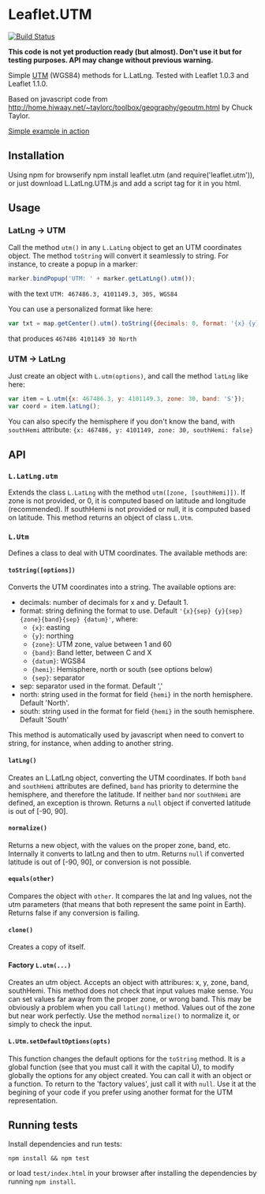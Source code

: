 # Leaflet.UTM
[![Build Status](https://travis-ci.org/jjimenezshaw/Leaflet.UTM.png)](https://travis-ci.org/jjimenezshaw/Leaflet.UTM)

**This code is not yet production ready (but almost).
Don't use it but for testing purposes.
API may change without previous warning.**

Simple [UTM](https://en.wikipedia.org/wiki/Universal_Transverse_Mercator_coordinate_system) (WGS84) methods for L.LatLng. Tested with Leaflet 1.0.3 and Leaflet 1.1.0.

Based on javascript code from http://home.hiwaay.net/~taylorc/toolbox/geography/geoutm.html by Chuck Taylor.

[Simple example in action](https://jjimenezshaw.github.io/Leaflet.UTM/examples/input.html)

## Installation
Using npm for browserify npm install leaflet.utm (and require('leaflet.utm')), or just download L.LatLng.UTM.js and add a script tag for it in you html.

## Usage
### LatLng -> UTM
Call the method `utm()` in any `L.LatLng` object to get an UTM coordinates object. The method `toString` will convert it seamlessly to string. For instance, to create a popup in a marker:
```JavaScript
marker.bindPopup('UTM: ' + marker.getLatLng().utm());
```
with the text `UTM: 467486.3, 4101149.3, 30S, WGS84`

You can use a personalized format like here:
```JavaScript
var txt = map.getCenter().utm().toString({decimals: 0, format: '{x} {y} {zone} {hemi}'});
```
that produces `467486 4101149 30 North`

### UTM -> LatLng
Just create an object with `L.utm(options)`, and call the method `latLng` like here:
```JavaScript
var item = L.utm({x: 467486.3, y: 4101149.3, zone: 30, band: 'S'});
var coord = item.latLng();
```
You can also specify the hemisphere if you don't know the band, with `southHemi` attribute: `{x: 467486, y: 4101149, zone: 30, southHemi: false}`

## API
### `L.LatLng.utm`
Extends the class `L.LatLng` with the method `utm([zone, [southHemi]])`. If zone is not provided, or 0, it is computed based on latitude and longitude (recommended). If southHemi is not provided or null, it is computed based on latitude. This method returns an object of class `L.Utm`.

### `L.Utm`
Defines a class to deal with UTM coordinates. The available methods are:

#### `toString([options])`
Converts the UTM coordinates into a string. The available options are:
  * decimals: number of decimals for x and y. Default 1.
  * format: string defining the format to use. Default `'{x}{sep} {y}{sep} {zone}{band}{sep} {datum}'`, where:
    * `{x}`: easting
    * `{y}`: northing
    * `{zone}`: UTM zone, value between 1 and 60
    * `{band}`: Band letter, between C and X
    * `{datum}`: WGS84
    * `{hemi}`: Hemisphere, north or south (see options below)
    * `{sep}`: separator
  * sep: separator used in the format. Default ','
  * north: string used in the format for field `{hemi}` in the north hemisphere. Default 'North'.
  * south: string used in the format for field `{hemi}` in the south hemisphere. Default 'South'
  
This method is automatically used by javascript when need to convert to string, for instance, when adding to another string.

#### `latLng()`
Creates an L.LatLng object, converting the UTM coordinates. If both `band` and `southHemi` attributes are defined, `band` has priority to determine the hemisphere, and therefore the latitude. If neither `band` nor `southHemi` are defined, an exception is thrown. Returns a `null` object if converted latitude is out of [-90, 90].

#### `normalize()`
Returns a new object, with the values on the proper zone, band, etc. Internally it converts to latLng and then to utm. Returns `null` if converted latitude is out of [-90, 90], or conversion is not possible.

#### `equals(other)`
Compares the object with `other`. It compares the lat and lng values, not the utm parameters (that means that both represent the same point in Earth). Returns false if any conversion is failing.

#### `clone()`
Creates a copy of itself.

#### Factory `L.utm(...)` 
Creates an utm object. Accepts an object with attribures: x, y, zone, band, southHemi. This method does not check that input values make sense. You can set values far away from the proper zone, or wrong band. This may be obviously a problem when you call `latLng()` method. Values out of the zone but near work perfectly. Use the method `normalize()` to normalize it, or simply to check the input.

#### `L.Utm.setDefaultOptions(opts)`
This function changes the default options for the `toString` method. It is a global function (see that you must call it with the capital U), to modify globally the options for any object created.
You can call it with an object or a function. To return to the 'factory values', just call it with `null`.
Use it at the begining of your code if you prefer using another format for the UTM representation.

## Running tests
Install dependencies and run tests:
```
npm install && npm test
```
or load `test/index.html` in your browser after installing the dependencies by running `npm install`.
